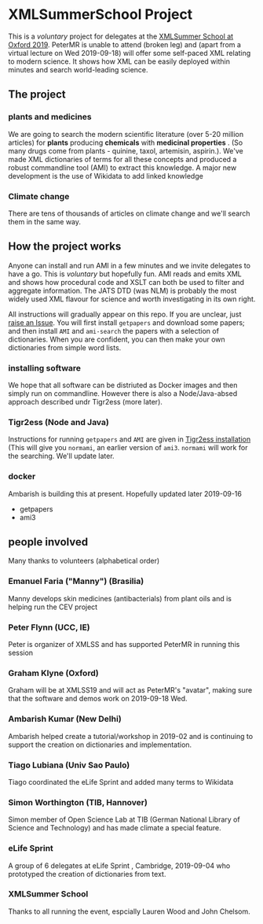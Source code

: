 # XMLSummerSchool Project

This is a *voluntary* project for delegates at the [XMLSummer School at Oxford 2019](https://xmlsummerschool.com). PeterMR is unable 
to attend (broken leg) and (apart from a virtual lecture on Wed 2019-09-18) will offer some self-paced XML relating to modern science. 
It shows how XML can be easily deployed within minutes and search world-leading science. 

## The project

### plants and medicines
We are going to search the modern scientific literature (over 5-20 million articles) for **plants** producing **chemicals** with  **medicinal properties** . (So many drugs come from plants - 
quinine, taxol, artemisin, aspirin.). We've made XML dictionaries of terms for all these concepts and produced a robust commandline tool (AMI) to extract 
this knowledge. A major new development is the use of Wikidata to add linked knowledge

### Climate change
There are tens of thousands of articles on climate change and we'll search them in the same way. 


## How the project works

Anyone can install and run AMI in a few minutes and we invite delegates to have a go. This is *voluntary* but hopefully fun. AMI reads and emits
XML and shows how procedural code and XSLT can both be used to filter and aggregate information. The JATS DTD (was NLM) is probably the most widely
used XML flavour for science and worth investigating in its own right.

All instructions will gradually appear on this repo. If you are unclear, just [raise an Issue](RaisingIssues.md). 
You will first install `getpapers` and download
some papers;
and then install `AMI` and `ami-search` the papers with a selection of dictionaries. When you are confident, you can then make your own dictionaries from simple
word lists.

### installing software
We hope that all software can be distriuted as Docker images and then simply run on commandline. However there is also a Node/Java-absed approach described undr Tigr2ess (more later).

### Tigr2ess (Node and Java)
Instructions for running `getpapers` and `AMI` are given in 
[Tigr2ess installation](https://github.com/petermr/tigr2ess/tree/master/installation)
(This will give you `normami`, an earlier version of `ami3`. `normami` will work for the searching. We'll update later.

### docker
Ambarish is building this at present. Hopefully updated later 2019-09-16
* getpapers
* ami3


## people involved
Many thanks to volunteers (alphabetical order)

### Emanuel Faria ("Manny") (Brasilia)
Manny develops skin medicines (antibacterials) from plant oils and is helping run the CEV project

### Peter Flynn (UCC, IE)
Peter is organizer of XMLSS and has supported PeterMR in running this session

### Graham Klyne (Oxford)
Graham will be at XMLSS19 and will act as PeterMR's "avatar", making sure that the software and demos work on 2019-09-18 Wed.

### Ambarish Kumar (New Delhi)
Ambarish helped create a tutorial/workshop in 2019-02 and is continuing to support the creation on dictionaries and implementation.

### Tiago Lubiana (Univ Sao Paulo)
Tiago coordinated the eLife Sprint and added many terms to Wikidata

### Simon Worthington (TIB, Hannover)
Simon member of Open Science Lab at TIB (German National Library of Science and Technology) and has made climate a special feature.

### eLife Sprint
A group of 6 delegates at eLife Sprint , Cambridge, 2019-09-04 who prototyped the creation of dictionaries from text.

### XMLSummer School
Thanks to all running the event, espcially Lauren Wood and John Chelsom.






